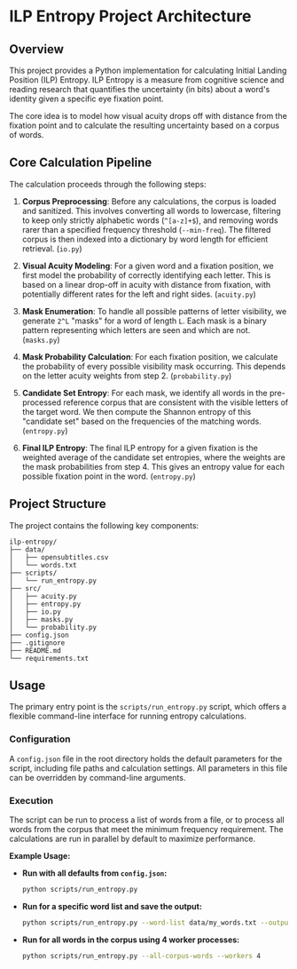 # ILP Entropy Project Architecture

## Overview

This project provides a Python implementation for calculating Initial Landing Position (ILP) Entropy. ILP Entropy is a measure from cognitive science and reading research that quantifies the uncertainty (in bits) about a word's identity given a specific eye fixation point.

The core idea is to model how visual acuity drops off with distance from the fixation point and to calculate the resulting uncertainty based on a corpus of words.

## Core Calculation Pipeline

The calculation proceeds through the following steps:

1.  **Corpus Preprocessing**: Before any calculations, the corpus is loaded and sanitized. This involves converting all words to lowercase, filtering to keep only strictly alphabetic words (`^[a-z]+$`), and removing words rarer than a specified frequency threshold (`--min-freq`). The filtered corpus is then indexed into a dictionary by word length for efficient retrieval. (`io.py`)

2.  **Visual Acuity Modeling**: For a given word and a fixation position, we first model the probability of correctly identifying each letter. This is based on a linear drop-off in acuity with distance from fixation, with potentially different rates for the left and right sides. (`acuity.py`)

3.  **Mask Enumeration**: To handle all possible patterns of letter visibility, we generate `2^L` "masks" for a word of length `L`. Each mask is a binary pattern representing which letters are seen and which are not. (`masks.py`)

4.  **Mask Probability Calculation**: For each fixation position, we calculate the probability of every possible visibility mask occurring. This depends on the letter acuity weights from step 2. (`probability.py`)

5.  **Candidate Set Entropy**: For each mask, we identify all words in the pre-processed reference corpus that are consistent with the visible letters of the target word. We then compute the Shannon entropy of this "candidate set" based on the frequencies of the matching words. (`entropy.py`)

6.  **Final ILP Entropy**: The final ILP entropy for a given fixation is the weighted average of the candidate set entropies, where the weights are the mask probabilities from step 4. This gives an entropy value for each possible fixation point in the word. (`entropy.py`)

## Project Structure

The project contains the following key components:

```
ilp-entropy/
├── data/
│   ├── opensubtitles.csv
│   └── words.txt
├── scripts/
│   └── run_entropy.py
├── src/
│   ├── acuity.py
│   ├── entropy.py
│   ├── io.py
│   ├── masks.py
│   └── probability.py
├── config.json
├── .gitignore
├── README.md
└── requirements.txt
```

## Usage

The primary entry point is the `scripts/run_entropy.py` script, which offers a flexible command-line interface for running entropy calculations.

### Configuration

A `config.json` file in the root directory holds the default parameters for the script, including file paths and calculation settings. All parameters in this file can be overridden by command-line arguments.

### Execution

The script can be run to process a list of words from a file, or to process all words from the corpus that meet the minimum frequency requirement. The calculations are run in parallel by default to maximize performance.

**Example Usage:**

*   **Run with all defaults from `config.json`:**
    ```bash
    python scripts/run_entropy.py
    ```

*   **Run for a specific word list and save the output:**
    ```bash
    python scripts/run_entropy.py --word-list data/my_words.txt --output-file results.csv
    ```

*   **Run for all words in the corpus using 4 worker processes:**
    ```bash
    python scripts/run_entropy.py --all-corpus-words --workers 4
    ```